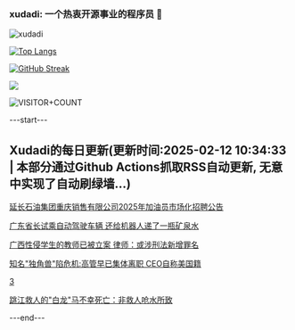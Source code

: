 ### xudadi: 一个热衷开源事业的程序员 👋

![xudadi](https://github-readme-stats-git-masterorgs-github-readme-stats-team.vercel.app/api?username=xudadi)

[![Top Langs](https://github-readme-stats.vercel.app/api/top-langs/?username=xudadi)](https://github.com/anuraghazra/github-readme-stats)

[![GitHub Streak](https://streak-stats.demolab.com?user=xudadi&locale=zh_Hans)](https://git.io/streak-stats)

![](https://raw.githubusercontent.com/xudadi/xudadi/main/assets/github-contribution-grid-snake.svg)

![VISITOR+COUNT](https://komarev.com/ghpvc/?username=xudadi&label=VISITOR+COUNT)


---start---

## Xudadi的每日更新(更新时间:2025-02-12 10:34:33 | 本部分通过Github Actions抓取RSS自动更新, 无意中实现了自动刷绿墙...)

[延长石油集团重庆销售有限公司2025年加油员市场化招聘公告](https://www.gongkaoleida.com/article/2285064)

[广东省长试乘自动驾驶车辆 还给机器人递了一瓶矿泉水](https://m.163.com/news/article/JO6CIJB2051482MP.html)

[广西性侵学生的教师已被立案 律师：或涉刑法新增罪名](https://m.163.com/news/article/JO68JFKJ0514R9P4.html)

[知名"独角兽"陷危机:高管早已集体离职 CEO自称美国籍](https://m.163.com/news/article/JO5CRMPQ00019B3E.html)

[3](https://m.163.com/touch/news/sub/domestic)

[跳江救人的"白龙"马不幸死亡：非救人呛水所致](https://m.163.com/news/article/JO5B1U1Q0001899O.html)

---end---
